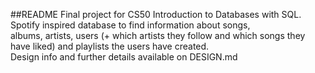 ##README
Final project for CS50 Introduction to Databases with SQL. <br/>
Spotify inspired database to find information about songs, <br/>
albums, artists, users (+ which artists they follow and which songs they have liked) and playlists the users have created. <br/>
Design info and further details available on DESIGN.md <br/>
